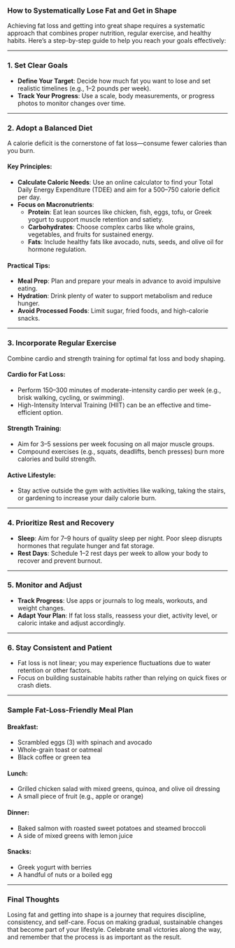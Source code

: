 ### How to Systematically Lose Fat and Get in Shape

Achieving fat loss and getting into great shape requires a systematic approach that combines proper nutrition, regular exercise, and healthy habits. Here’s a step-by-step guide to help you reach your goals effectively:

---

### 1. **Set Clear Goals**
- **Define Your Target**: Decide how much fat you want to lose and set realistic timelines (e.g., 1–2 pounds per week).
- **Track Your Progress**: Use a scale, body measurements, or progress photos to monitor changes over time.

---

### 2. **Adopt a Balanced Diet**
A calorie deficit is the cornerstone of fat loss—consume fewer calories than you burn.

#### **Key Principles**:
- **Calculate Caloric Needs**: Use an online calculator to find your Total Daily Energy Expenditure (TDEE) and aim for a 500–750 calorie deficit per day.
- **Focus on Macronutrients**:
    - **Protein**: Eat lean sources like chicken, fish, eggs, tofu, or Greek yogurt to support muscle retention and satiety.
    - **Carbohydrates**: Choose complex carbs like whole grains, vegetables, and fruits for sustained energy.
    - **Fats**: Include healthy fats like avocado, nuts, seeds, and olive oil for hormone regulation.

#### **Practical Tips**:
- **Meal Prep**: Plan and prepare your meals in advance to avoid impulsive eating.
- **Hydration**: Drink plenty of water to support metabolism and reduce hunger.
- **Avoid Processed Foods**: Limit sugar, fried foods, and high-calorie snacks.

---

### 3. **Incorporate Regular Exercise**
Combine cardio and strength training for optimal fat loss and body shaping.

#### **Cardio for Fat Loss**:
- Perform 150–300 minutes of moderate-intensity cardio per week (e.g., brisk walking, cycling, or swimming).
- High-Intensity Interval Training (HIIT) can be an effective and time-efficient option.

#### **Strength Training**:
- Aim for 3–5 sessions per week focusing on all major muscle groups.
- Compound exercises (e.g., squats, deadlifts, bench presses) burn more calories and build strength.

#### **Active Lifestyle**:
- Stay active outside the gym with activities like walking, taking the stairs, or gardening to increase your daily calorie burn.

---

### 4. **Prioritize Rest and Recovery**
- **Sleep**: Aim for 7–9 hours of quality sleep per night. Poor sleep disrupts hormones that regulate hunger and fat storage.
- **Rest Days**: Schedule 1–2 rest days per week to allow your body to recover and prevent burnout.

---

### 5. **Monitor and Adjust**
- **Track Progress**: Use apps or journals to log meals, workouts, and weight changes.
- **Adapt Your Plan**: If fat loss stalls, reassess your diet, activity level, or caloric intake and adjust accordingly.

---

### 6. **Stay Consistent and Patient**
- Fat loss is not linear; you may experience fluctuations due to water retention or other factors.
- Focus on building sustainable habits rather than relying on quick fixes or crash diets.

---

### Sample Fat-Loss-Friendly Meal Plan
#### **Breakfast**:
- Scrambled eggs (3) with spinach and avocado
- Whole-grain toast or oatmeal
- Black coffee or green tea

#### **Lunch**:
- Grilled chicken salad with mixed greens, quinoa, and olive oil dressing
- A small piece of fruit (e.g., apple or orange)

#### **Dinner**:
- Baked salmon with roasted sweet potatoes and steamed broccoli
- A side of mixed greens with lemon juice

#### **Snacks**:
- Greek yogurt with berries
- A handful of nuts or a boiled egg

---

### Final Thoughts
Losing fat and getting into shape is a journey that requires discipline, consistency, and self-care. Focus on making gradual, sustainable changes that become part of your lifestyle. Celebrate small victories along the way, and remember that the process is as important as the result.